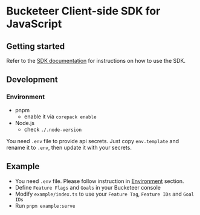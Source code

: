 # Bucketeer Client-side SDK for JavaScript

## Getting started
Refer to the [SDK documentation](https://docs.bucketeer.io/sdk/client-side/javascript) for instructions on how to use the SDK.

## Development

### Environment

- pnpm
  - enable it via `corepack enable`
- Node.js
  - check `./.node-version`

You need `.env` file to provide api secrets.
Just copy `env.template` and rename it to `.env`, then update it with your secrets.


## Example

- You need `.env` file. Please follow instruction in [Environment](#environment) section.
- Define `Feature Flags` and `Goals` in your Bucketeer console
- Modify `example/index.ts` to use your `Feature Tag`, `Feature IDs` and `Goal IDs`
- Run `pnpm example:serve`
